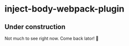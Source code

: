 # inject-body-webpack-plugin
## Under construction
Not much to see right now. Come back lator! :crocodile: